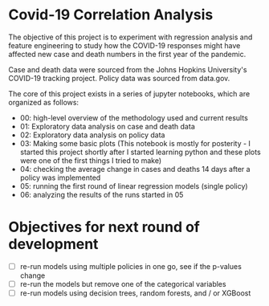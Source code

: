 # Covid-19 Correlation Analysis
The objective of this project is to experiment with regression analysis and feature engineering to study how the COVID-19 responses might have affected new case and death numbers in the first year of the pandemic. 

Case and death data were sourced from the Johns Hopkins University's COVID-19 tracking project. Policy data was sourced from data.gov. 

The core of this project exists in a series of jupyter notebooks, which are organized as follows:

- 00: high-level overview of the methodology used and current results
- 01: Exploratory data analysis on case and death data
- 02: Exploratory data analysis on policy data
- 03: Making some basic plots (This notebook is mostly for posterity - I started this project shortly after I started learning python and these plots were one of the first things I tried to make)
- 04: checking the average change in cases and deaths 14 days after a policy was implemented
- 05: running the first round of linear regression models (single policy)
- 06: analyzing the results of the runs started in 05 

# Objectives for next round of development

- [ ] re-run models using multiple policies in one go, see if the p-values change
- [ ] re-run the models but remove one of the categorical variables
- [ ] re-run models using decision trees, random forests, and / or XGBoost

